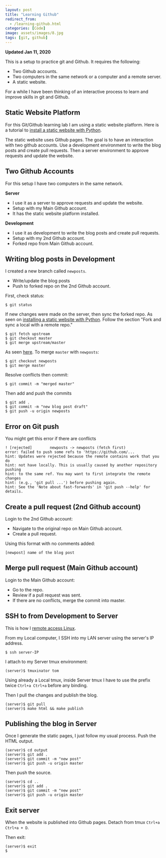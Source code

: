 ```yaml
---
layout: post
title: "Learning Github"
redirect_from:
  - /learning-github.html
categories: [Code]
image: assets/images/8.jpg
tags: [git, github]
---
```


**Updated Jan 11, 2020**

This is a setup to practice git and Github. It requires the following:

* Two Github accounts.
* Two computers in the same network or a computer and a remote server.
* A static website.


For a while I have been thinking of an interactive process to learn and improve skills in git and Github.

## Static Website Platform

For this Git/Github learning lab I am using a static website platform. Here is a tutorial to [install a static website with Python](https://www.tomordonez.com/make-static-website-python-github-pages.html).

The static website uses Github pages. The goal is to have an interaction with two github accounts. Use a development environment to write the blog posts and create pull requests. Then a server environment to approve requests and update the website.

## Two Github Accounts

For this setup I have two computers in the same network.

**Server**

* I use it as a server to approve requests and update the website.
* Setup with my Main Github account.
* It has the static website platform installed.

**Development**

* I use it as development to write the blog posts and create pull requests.
* Setup with my 2nd Github account.
* Forked repo from Main Github account.

## Writing blog posts in Development

I created a new branch called `newposts`.

* Write/update the blog posts
* Push to forked repo on the 2nd Github account.

First, check status:

    $ git status

If new changes were made on the server, then sync the forked repo. As seen on [installing a static website with Python](https://www.tomordonez.com/make-static-website-python-github-pages.html). Follow the section "Fork and sync a local with a remote repo."

    $ git fetch upstream
    $ git checkout master
    $ git merge upstream/master

As seen [here](https://stackoverflow.com/questions/16955980/git-merge-master-into-feature-branch). To merge `master` with `newposts`:

    $ git checkout newposts
    $ git merge master

Resolve conflicts then commit:

    $ git commit -m "merged master"

Then add and push the commits

    $ git add .
    $ git commit -m "new blog post draft"
    $ git push -u origin newposts

## Error on Git push

You might get this error if there are conflicts

    ! [rejected]        newposts -> newposts (fetch first)
    error: failed to push some refs to 'https://github.com/...
    hint: Updates were rejected because the remote contains work that you do
    hint: not have locally. This is usually caused by another repository pushing
    hint: to the same ref. You may want to first integrate the remote changes
    hint: (e.g., 'git pull ...') before pushing again.
    hint: See the 'Note about fast-forwards' in 'git push --help' for details.

## Create a pull request (2nd Github account)

Login to the 2nd Github account:

* Navigate to the original repo on Main Github account.
* Create a pull request.

Using this format with no comments added:

    [newpost] name of the blog post


## Merge pull request (Main Github account)

Login to the Main Github account:

* Go to the repo.
* Review if a pull request was sent.
* If there are no conflicts, merge the commit into master.


## SSH to from Development to Server

This is how I [remote access Linux](https://www.tomordonez.com/remote-access-linux-fedora.html).

From my Local computer, I SSH into my LAN server using the server's IP address.

    $ ssh server-IP

I attach to my Server tmux environment:

    (server)$ tmuxinator tom

Using already a Local tmux, inside Server tmux I have to use the prefix twice `Ctrl+a Ctrl+a` before any binding.

Then I pull the changes and publish the blog.

    (server)$ git pull
    (server)$ make html && make publish

## Publishing the blog in Server

Once I generate the static pages, I just follow my usual process. Push the HTML output.

    (server)$ cd output
    (server)$ git add .
    (server)$ git commit -m "new post"
    (server)$ git push -u origin master

Then push the source.

    (server)$ cd ..
    (server)$ git add .
    (server)$ git commit -m "new post"
    (server)$ git push -u origin master

## Exit server

When the website is published into Github pages. Detach from tmux `Ctrl+a Ctrl+a + D`.

Then exit:

    (server)$ exit
    $